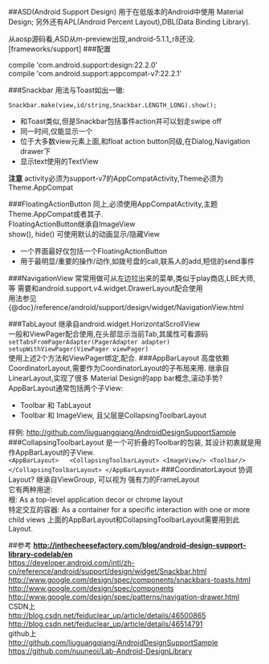##ASD(Android Support Design)
用于在低版本的Android中使用 Material Design;
另外还有APL(Android Percent Layout),DBL(Data Binding Library).

从aosp源码看,ASD从m-preview出现,android-5.1.1_r8还没. [frameworks/support]
###配置
>
compile 'com.android.support:design:22.2.0'<br>
compile 'com.android.support:appcompat-v7:22.2.1'

###Snackbar
用法与Toast如出一辙:

`Snackbar.make(view,id/string,Snackbar.LENGTH_LONG).show();`

- 和Toast类似,但是Snackbar包括事件action并可以划走swipe off
- 同一时间,仅能显示一个
- 位于大多数view元素上面,和float action button同级,在Dialog,Navigation drawer下
- 显示text使用的TextView

**注意**
activity必须为support-v7的AppCompatActivity,Theme必须为Theme.AppCompat

###FloatingActionButton
同上,必须使用AppCompatActivity,主题Theme.AppCompat或者其子.  
FloatingActionButton继承自ImageView  
show(), hide() 可使用默认的动画显示/隐藏View

- 一个界面最好仅包括一个FloatingActionButton  
- 用于最明显/重要的操作/动作,如拨号盘的call,联系人的add,短信的send事件  

###NavigationView
常常用做可从左边拉出来的菜单,类似于play商店,LBE大师,等
需要和android.support.v4.widget.DrawerLayout配合使用  
用法参见 {@doc}/reference/android/support/design/widget/NavigationView.html

###TabLayout
继承自android.widget.HorizontalScrollView  
一般和ViewPager配合使用,在头部显示当前Tab,其属性可看源码
`setTabsFromPagerAdapter(PagerAdapter adapter)`
`setupWithViewPager(ViewPager viewPager)`  
使用上述2个方法和ViewPager绑定,配合.
###AppBarLayout
高度依赖CoordinatorLayout,需要作为CoordinatorLayout的子布局来用.
继承自LinearLayout,实现了很多 Material Design的app bar概念,滚动手势?  
AppBarLayout通常包括两个子View:  

- Toolbar 和 TabLayout  
- Toolbar 和 ImageView, 且父层是CollapsingToolbarLayout
  
样例: http://github.com/liuguangqiang/AndroidDesignSupportSample  
###CollapsingToolbarLayout
是一个可折叠的Toolbar的包装, 其设计初衷就是用作AppBarLayout的子View.  
`
<AppBarLayout>  
  <CollapsingToolbarLayout>
    <ImageView/>
    <Toolbar/>
  </CollapsingToolbarLayout>
</AppBarLayout>
`
###CoordinatorLayout
协调Layout? 继承自ViewGroup, 可以视为 强有力的FrameLayout  
它有两种用途:  
根: As a top-level application decor or chrome layout  
特定交互的容器:  As a container for a specific interaction with one or more child views
上面的AppBarLayout和CollapsingToolbarLayout需要用到此Layout.  

##参考
**http://inthecheesefactory.com/blog/android-design-support-library-codelab/en**   
https://developer.android.com/intl/zh-cn/reference/android/support/design/widget/Snackbar.html  
http://www.google.com/design/spec/components/snackbars-toasts.html  
http://www.google.com/design/spec/components  
http://www.google.com/design/spec/patterns/navigation-drawer.html  
CSDN上  
http://blog.csdn.net/feiduclear_up/article/details/46500865  
http://blog.csdn.net/feiduclear_up/article/details/46514791  
github上   
http://github.com/liuguangqiang/AndroidDesignSupportSample  
https://github.com/nuuneoi/Lab-Android-DesignLibrary
